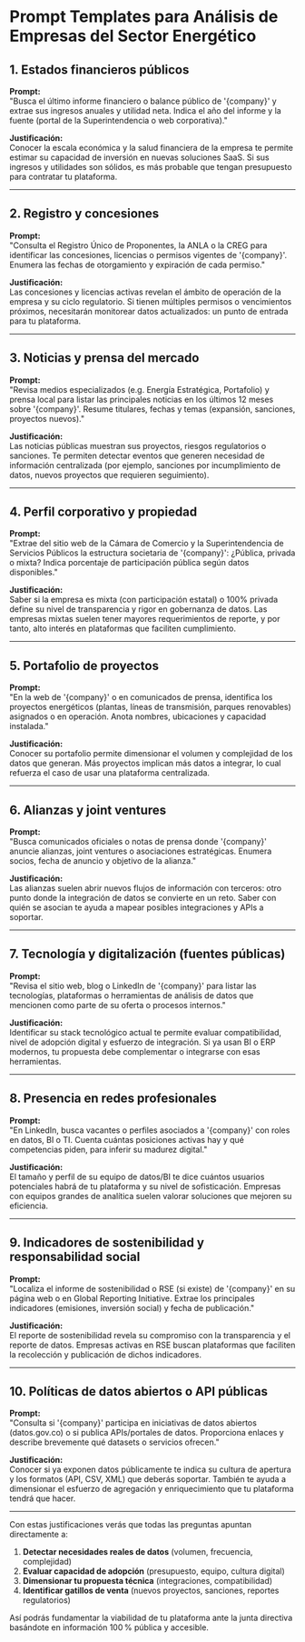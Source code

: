 # Prompt Templates para Análisis de Empresas del Sector Energético

## 1. Estados financieros públicos

**Prompt:**  
"Busca el último informe financiero o balance público de '{company}' y extrae sus ingresos anuales y utilidad neta. Indica el año del informe y la fuente (portal de la Superintendencia o web corporativa)."

**Justificación:**  
Conocer la escala económica y la salud financiera de la empresa te permite estimar su capacidad de inversión en nuevas soluciones SaaS. Si sus ingresos y utilidades son sólidos, es más probable que tengan presupuesto para contratar tu plataforma.

---

## 2. Registro y concesiones

**Prompt:**  
"Consulta el Registro Único de Proponentes, la ANLA o la CREG para identificar las concesiones, licencias o permisos vigentes de '{company}'. Enumera las fechas de otorgamiento y expiración de cada permiso."

**Justificación:**  
Las concesiones y licencias activas revelan el ámbito de operación de la empresa y su ciclo regulatorio. Si tienen múltiples permisos o vencimientos próximos, necesitarán monitorear datos actualizados: un punto de entrada para tu plataforma.

---

## 3. Noticias y prensa del mercado

**Prompt:**  
"Revisa medios especializados (e.g. Energía Estratégica, Portafolio) y prensa local para listar las principales noticias en los últimos 12 meses sobre '{company}'. Resume titulares, fechas y temas (expansión, sanciones, proyectos nuevos)."

**Justificación:**  
Las noticias públicas muestran sus proyectos, riesgos regulatorios o sanciones. Te permiten detectar eventos que generen necesidad de información centralizada (por ejemplo, sanciones por incumplimiento de datos, nuevos proyectos que requieren seguimiento).

---

## 4. Perfil corporativo y propiedad

**Prompt:**  
"Extrae del sitio web de la Cámara de Comercio y la Superintendencia de Servicios Públicos la estructura societaria de '{company}': ¿Pública, privada o mixta? Indica porcentaje de participación pública según datos disponibles."

**Justificación:**  
Saber si la empresa es mixta (con participación estatal) o 100% privada define su nivel de transparencia y rigor en gobernanza de datos. Las empresas mixtas suelen tener mayores requerimientos de reporte, y por tanto, alto interés en plataformas que faciliten cumplimiento.

---

## 5. Portafolio de proyectos

**Prompt:**  
"En la web de '{company}' o en comunicados de prensa, identifica los proyectos energéticos (plantas, líneas de transmisión, parques renovables) asignados o en operación. Anota nombres, ubicaciones y capacidad instalada."

**Justificación:**  
Conocer su portafolio permite dimensionar el volumen y complejidad de los datos que generan. Más proyectos implican más datos a integrar, lo cual refuerza el caso de usar una plataforma centralizada.

---

## 6. Alianzas y joint ventures

**Prompt:**  
"Busca comunicados oficiales o notas de prensa donde '{company}' anuncie alianzas, joint ventures o asociaciones estratégicas. Enumera socios, fecha de anuncio y objetivo de la alianza."

**Justificación:**  
Las alianzas suelen abrir nuevos flujos de información con terceros: otro punto donde la integración de datos se convierte en un reto. Saber con quién se asocian te ayuda a mapear posibles integraciones y APIs a soportar.

---

## 7. Tecnología y digitalización (fuentes públicas)

**Prompt:**  
"Revisa el sitio web, blog o LinkedIn de '{company}' para listar las tecnologías, plataformas o herramientas de análisis de datos que mencionen como parte de su oferta o procesos internos."

**Justificación:**  
Identificar su stack tecnológico actual te permite evaluar compatibilidad, nivel de adopción digital y esfuerzo de integración. Si ya usan BI o ERP modernos, tu propuesta debe complementar o integrarse con esas herramientas.

---

## 8. Presencia en redes profesionales

**Prompt:**  
"En LinkedIn, busca vacantes o perfiles asociados a '{company}' con roles en datos, BI o TI. Cuenta cuántas posiciones activas hay y qué competencias piden, para inferir su madurez digital."

**Justificación:**  
El tamaño y perfil de su equipo de datos/BI te dice cuántos usuarios potenciales habrá de tu plataforma y su nivel de sofisticación. Empresas con equipos grandes de analítica suelen valorar soluciones que mejoren su eficiencia.

---

## 9. Indicadores de sostenibilidad y responsabilidad social

**Prompt:**  
"Localiza el informe de sostenibilidad o RSE (si existe) de '{company}' en su página web o en Global Reporting Initiative. Extrae los principales indicadores (emisiones, inversión social) y fecha de publicación."

**Justificación:**  
El reporte de sostenibilidad revela su compromiso con la transparencia y el reporte de datos. Empresas activas en RSE buscan plataformas que faciliten la recolección y publicación de dichos indicadores.

---

## 10. Políticas de datos abiertos o API públicas

**Prompt:**  
"Consulta si '{company}' participa en iniciativas de datos abiertos (datos.gov.co) o si publica APIs/portales de datos. Proporciona enlaces y describe brevemente qué datasets o servicios ofrecen."

**Justificación:**  
Conocer si ya exponen datos públicamente te indica su cultura de apertura y los formatos (API, CSV, XML) que deberás soportar. También te ayuda a dimensionar el esfuerzo de agregación y enriquecimiento que tu plataforma tendrá que hacer.

---

Con estas justificaciones verás que todas las preguntas apuntan directamente a:

1. **Detectar necesidades reales de datos** (volumen, frecuencia, complejidad)
2. **Evaluar capacidad de adopción** (presupuesto, equipo, cultura digital)
3. **Dimensionar tu propuesta técnica** (integraciones, compatibilidad)
4. **Identificar gatillos de venta** (nuevos proyectos, sanciones, reportes regulatorios)

Así podrás fundamentar la viabilidad de tu plataforma ante la junta directiva basándote en información 100 % pública y accesible.
